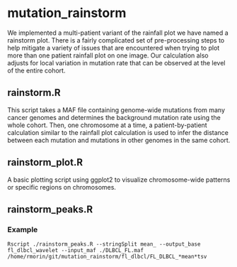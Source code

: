 # mutation_rainstorm
We implemented a multi-patient variant of the rainfall plot we have named a rainstorm plot. There is a fairly complicated set of pre-processing steps to help mitigate a variety of issues that are encountered when trying to plot more than one patient rainfall plot on one image. Our calculation also adjusts for local variation in mutation rate that can be observed at the level of the entire cohort.

## rainstorm.R 
This script takes a MAF file containing genome-wide mutations from many cancer genomes and determines the background mutation rate using the whole cohort. Then, one chromosome at a time, a patient-by-patient calculation similar to the rainfall plot calculation is used to infer the distance between each mutation and mutations in other genomes in the same cohort. 

## rainstorm_plot.R 
A basic plotting script using ggplot2 to visualize chromosome-wide patterns or specific regions on chromosomes.

## rainstorm_peaks.R

### Example
```Rscript ./rainstorm_peaks.R --stringSplit mean_ --output_base fl_dlbcl_wavelet --input_maf ./DLBCL_FL.maf /home/rmorin/git/mutation_rainstorm/fl_dlbcl/FL_DLBCL_*mean*tsv```
